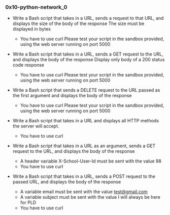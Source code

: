 ### 0x10-python-network_0

- Write a Bash script that takes in a URL, sends a request to
  that URL, and displays the size of the body of the response
  The size must be displayed in bytes
  - You have to use curl
  Please test your script in the sandbox provided, using the web
  server running on port 5000

- Write a Bash script that takes in a URL, sends a GET request
  to the URL, and displays the body of the response
  Display only body of a 200 status code response
  - You have to use curl
  Please test your script in the sandbox provided, using the web
  server running on port 5000

- Write a Bash script that sends a DELETE request to the URL
  passed as the first argument and displays the body of the response
  - You have to use curl
  Please test your script in the sandbox provided, using the
  web server running on port 5000

- Write a Bash script that takes in a URL and displays all
  HTTP methods the server will accept.
  - You have to use curl

- Write a Bash script that takes in a URL as an argument,
  sends a GET request to the URL, and displays the body of the response
  - A header variable X-School-User-Id must be sent with the value 98
  - You have to use curl

- Write a Bash script that takes in a URL, sends a POST request
  to the passed URL, and displays the body of the response
  - A variable email must be sent with the value test@gmail.com
  - A variable subject must be sent with the value I will always
    be here for PLD
  - You have to use curl
